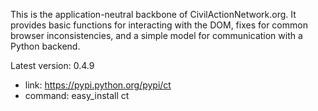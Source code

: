 This is the application-neutral backbone of CivilActionNetwork.org. It provides basic functions for interacting with the DOM, fixes for common browser inconsistencies, and a simple model for communication with a Python backend.

Latest version: 0.4.9
 - link: https://pypi.python.org/pypi/ct
 - command: easy_install ct